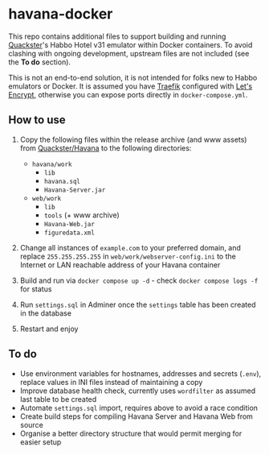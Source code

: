 # havana-docker

This repo contains additional files to support building and running [Quackster](https://github.com/Quackster)'s Habbo Hotel v31 emulator within Docker containers. To avoid clashing with ongoing development, upstream files are not included (see the **To do** section).

This is not an end-to-end solution, it is not intended for folks new to Habbo emulators or Docker. It is assumed you have [Traefik](https://traefik.io/traefik/) configured with [Let's Encrypt](https://letsencrypt.org/), otherwise you can expose ports directly in `docker-compose.yml`.

## How to use

1. Copy the following files within the release archive (and www assets) from [Quackster/Havana](https://github.com/Quackster/Havana) to the following directories:
    * `havana/work`
      * `lib`
      * `havana.sql`
      * `Havana-Server.jar`
    * `web/work`
      * `lib`
      * `tools` (+ www archive)
      * `Havana-Web.jar`
      * `figuredata.xml`

2. Change all instances of `example.com` to your preferred domain, and replace `255.255.255.255` in `web/work/webserver-config.ini` to the Internet or LAN reachable address of your Havana container

3. Build and run via `docker compose up -d` - check `docker compose logs -f` for status

4. Run `settings.sql` in Adminer once the `settings` table has been created in the database

5. Restart and enjoy

## To do

* Use environment variables for hostnames, addresses and secrets (`.env`), replace values in INI files instead of maintaining a copy
* Improve database health check, currently uses `wordfilter` as assumed last table to be created
* Automate `settings.sql` import, requires above to avoid a race condition
* Create build steps for compiling Havana Server and Havana Web from source
* Organise a better directory structure that would permit merging for easier setup
